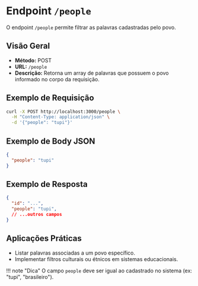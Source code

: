 # Endpoint `/people`

O endpoint `/people` permite filtrar as palavras cadastradas pelo povo.

## Visão Geral

- **Método:** POST
- **URL:** `/people`
- **Descrição:** Retorna um array de palavras que possuem o povo informado no corpo da requisição.

## Exemplo de Requisição

```bash
curl -X POST http://localhost:3000/people \
  -H "Content-Type: application/json" \
  -d '{"people": "tupi"}'
```

## Exemplo de Body JSON

```json
{
  "people": "tupi"
}
```

## Exemplo de Resposta

```json
{
  "id": "...",
  "people": "tupi",
  // ...outros campos
}
```

## Aplicações Práticas

- Listar palavras associadas a um povo específico.
- Implementar filtros culturais ou étnicos em sistemas educacionais.

!!! note "Dica"
    O campo `people` deve ser igual ao cadastrado no sistema (ex: "tupi", "brasileiro").
